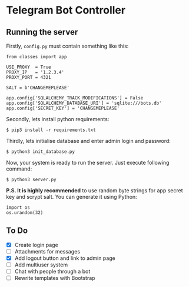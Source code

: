 # Telegram Bot Controller
## Running the server
Firstly, `config.py` must contain something like this:
```
from classes import app

USE_PROXY  = True
PROXY_IP   = '1.2.3.4'
PROXY_PORT = 4321

SALT = b'CHANGEMEPLEASE'

app.config['SQLALCHEMY_TRACK_MODIFICATIONS'] = False
app.config['SQLALCHEMY_DATABASE_URI'] = 'sqlite:///bots.db'
app.config['SECRET_KEY'] = 'CHANGEMEPLEASE'
```
Secondly, lets install python requirements:
```
$ pip3 install -r requirements.txt
```
Thirdly, lets initialise database and enter admin login and password:
```
$ python3 init_database.py
```
Now, your system is ready to run the server. Just execute following command:
```
$ python3 server.py
```
**P.S. It is highly recommended** to use random byte strings for app secret key and scrypt salt. You can generate it using Python:
```
import os
os.urandom(32)
```
## To Do
- [X] Create login page
- [ ] Attachments for messages
- [X] Add logout button and link to admin page
- [ ] Add multiuser system
- [ ] Chat with people through a bot
- [ ] Rewrite templates with Bootstrap
